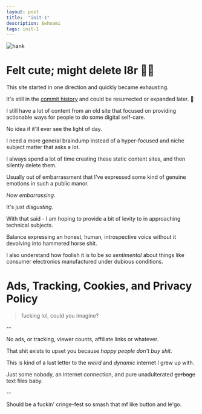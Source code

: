 ```yaml
---
layout: post
title:  "init-1"
description: $whoami
tags: init-1
---
```


![hank](../../../assets/images/Misc/hank_blog.png)

# Felt cute; might delete l8r 💁‍♀️
This site started in one direction and quickly became exhausting.

It's still in the [commit history](https://gitlab.com/matrix8967/text-mainframe-computer/-/tree/8a74263efe8de6a24ae5286416e7011473ca6cf5) and could be resurrected or expanded later. 🤷

I still have a lot of content from an old site that focused on providing actionable ways for people to do some digital self-care.

No idea if it'll ever see the light of day.

I need a more general braindump instead of a hyper-focused and niche subject matter that asks a lot.

I always spend a lot of time creating these static content sites, and then silently delete them.

Usually out of embarrassment that I've expressed some kind of genuine emotions in such a public manor.

_How embarrassing._

It's just _disgusting._

With that said - I am hoping to provide a bit of levity to in approaching technical subjects.

Balance expressing an honest, human, introspective voice without it devolving into hammered horse shit.

I also understand how foolish it is to be so _sentimental_ about things like consumer electronics manufactured under dubious conditions.

# Ads, Tracking, Cookies, and Privacy Policy

> fucking lol, could you imagine?

--

No ads, or tracking, viewer counts, affiliate links or whatever.

That shit exists to upset you because _happy people don't buy shit._

This is kind of a lust letter to the _weird_ and _dynamic_ internet I grew up with.

Just some nobody, an internet connection, and pure unadulterated ~~garbage~~ text files baby.

--

Should be a fuckin' cringe-fest so smash that mf like button and le'go.
